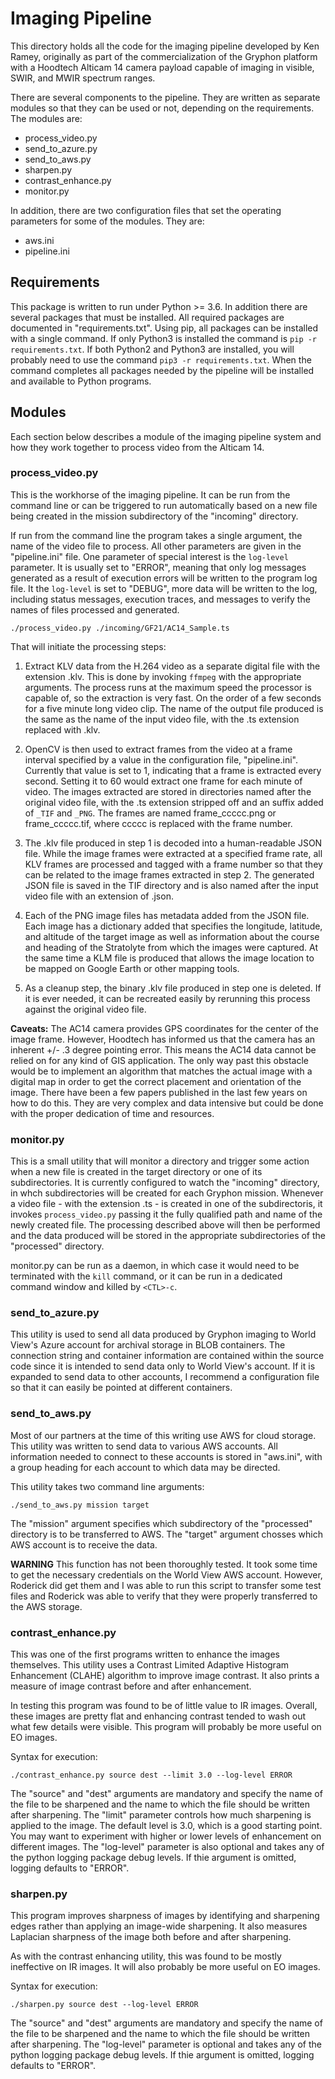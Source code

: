 # Imaging Pipeline

This directory holds all the code for the imaging pipeline developed by Ken Ramey,
originally as part of the commercialization of the Gryphon platform with a Hoodtech
Alticam 14 camera payload capable of imaging in visible, SWIR, and MWIR spectrum ranges.

There are several components to the pipeline. They are written as separate modules so
that they can be used or not, depending on the requirements. The modules are:

- process_video.py
- send_to_azure.py
- send_to_aws.py
- sharpen.py
- contrast_enhance.py
- monitor.py

In addition, there are two configuration files that set the operating parameters for
some of the modules. They are:

- aws.ini
- pipeline.ini

## Requirements

This package is written to run under Python >= 3.6. In addition there are several packages
that must be installed. All required packages are documented in "requirements.txt". Using
pip, all packages can be installed with a single command. If only Python3 is installed the
command is `pip -r requirements.txt`. If both Python2 and Python3 are installed, you will
probably need to use the command `pip3 -r requirements.txt`. When the command completes all
packages needed by the pipeline will be installed and available to Python programs.

## Modules

Each section below describes a module of the imaging pipeline system and how they work together
to process video from the Alticam 14.

### process_video.py

This is the workhorse of the imaging pipeline. It can be run from the command line or can be 
triggered to run automatically based on a new file being created in the mission subdirectory
of the "incoming" directory.

If run from the command line the program takes a single argument, the name of the video file
to process. All other parameters are given in the "pipeline.ini" file. One parameter of
special interest is the `log-level` parameter. It is usually set to "ERROR", meaning that
only log messages generated as a result of execution errors will be written to the program
log file. It the `log-level` is set to "DEBUG", more data will be written to the log, including
status messages, execution traces, and messages to verify the names of files processed and
generated.

`./process_video.py ./incoming/GF21/AC14_Sample.ts`

That will initiate the processing steps:

1. Extract KLV data from the H.264 video as a separate digital file with the extension .klv.
This is done by invoking `ffmpeg` with the appropriate arguments. The process runs at the maximum
speed the processor is capable of, so the extraction is very fast. On the order of a few seconds
for a five minute long video clip. The name of the output file produced is the same as the name
of the input video file, with the .ts extension replaced with .klv.

2. OpenCV is then used to extract frames from the video at a frame interval specified by a value
in the configuration file, "pipeline.ini". Currently that value is set to 1, indicating that a
frame is extracted every second. Setting it to 60 would extract one frame for each minute of
video. The images extracted are stored in directories named after the original video file, with
the .ts extension stripped off and an suffix added of `_TIF` and `_PNG`. The frames are named
frame_ccccc.png or frame_ccccc.tif, where ccccc is replaced with the frame number.

3. The .klv file produced in step 1 is decoded into a human-readable JSON file. While the image
frames were extracted at a specified frame rate, all KLV frames are processed and tagged with
a frame number so that they can be related to the image frames extracted in step 2. The generated
JSON file is saved in the TIF directory and is also named after the input video file with an
extension of .json.

4. Each of the PNG image files has metadata added from the JSON file. Each image has a dictionary
added that specifies the longitude, latitude, and altitude of the target image as well as information
about the course and heading of the Stratolyte from which the images were captured. At the same
time a KLM file is produced that allows the image location to be mapped on Google Earth or other
mapping tools.

5. As a cleanup step, the binary .klv file produced in step one is deleted. If it is ever needed, it
can be recreated easily by rerunning this process against the original video file.

**Caveats:** The AC14 camera provides GPS coordinates for the center of the image frame. However,
Hoodtech has informed us that the camera has an inherent +/- .3 degree pointing error. This means the
AC14 data cannot be relied on for any kind of GIS application. The only way past this obstacle would
be to implement an algorithm that matches the actual image with a digital map in order to get the
correct placement and orientation of the image. There have been a few papers published in the last few
years on how to do this. They are very complex and data intensive but could be done with the proper
dedication of time and resources.

### monitor.py

This is a small utility that will monitor a directory and trigger some action when a new file
is created in the target directory or one of its subdirectories. It is currently configured to watch
the "incoming" directory, in whch subdirectories will be created for each Gryphon mission. Whenever
a video file - with the extension .ts - is created in one of the subdirectoris, it invokes 
`process_video.py` passing it the fully qualified path and name of the newly created file. The processing
described above will then be performed and the data produced will be stored in the appropriate 
subdirectories of the "processed" directory.

monitor.py can be run as a daemon, in which case it would need to be terminated with the `kill` command, or it
can be run in a dedicated command window and killed by `<CTL>-c`.

### send_to_azure.py

This utility is used to send all data produced by Gryphon imaging to World View's Azure account for archival
storage in BLOB containers. The connection string and container information are contained within the source
code since it is intended to send data only to World View's account. If it is expanded to send data to other
accounts, I recommend a configuration file so that it can easily be pointed at different containers.

### send_to_aws.py

Most of our partners at the time of this writing use AWS for cloud storage. This utility was written to send
data to various AWS accounts. All information needed to connect to these accounts is stored in "aws.ini", with
a group heading for each account to which data may be directed. 

This utility takes two command line arguments:

`./send_to_aws.py mission target`

The "mission" argument specifies which subdirectory of the "processed" directory is to be transferred to AWS. 
The "target" argument chosses which AWS account is to receive the data.

**WARNING** This function has not been thoroughly tested. It took some time to get the necessary credentials
on the World View AWS account. However, Roderick did get them and I was able to run this script to transfer
some test files and Roderick was able to verify that they were properly transferred to the AWS storage.

### contrast_enhance.py

This was one of the first programs written to enhance the images themselves. This utility uses a Contrast
Limited Adaptive Histogram Enhancement (CLAHE) algorithm to improve image contrast. It also prints a measure
of image contrast before and after enhancement.

In testing this program was found to be of little value to IR images. Overall, these images are pretty flat
and enhancing contrast tended to wash out what few details were visible. This program will probably be more 
useful on EO images.

Syntax for execution:

`./contrast_enhance.py source dest --limit 3.0 --log-level ERROR`

The "source" and "dest" arguments are mandatory and specify the name of the file to be sharpened and the name
to which the file should be written after sharpening. The "limit" parameter controls how much sharpening
is applied to the image. The default level is 3.0, which is a good starting point. You may want to experiment
with higher or lower levels of enhancement on different images. The "log-level" parameter is also optional 
and takes any of the python logging package debug levels. If thie argument is omitted, logging defaults 
to "ERROR".

### sharpen.py

This program improves sharpness of images by identifying and sharpening edges rather than applying an image-wide
sharpening. It also measures Laplacian sharpness of the image both before and after sharpening.

As with the contrast enhancing utility, this was found to be mostly ineffective on IR images. It will also
probably be more useful on EO images.

Syntax for execution:

`./sharpen.py source dest --log-level ERROR`

The "source" and "dest" arguments are mandatory and specify the name of the file to be sharpened and the name
to which the file should be written after sharpening. The "log-level" parameter is optional and takes any of the 
python logging package debug levels. If thie argument is omitted, logging defaults to "ERROR".

